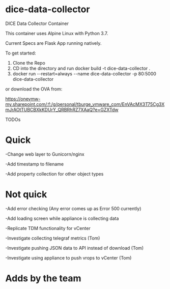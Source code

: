 # dice-data-collector

DICE Data Collector Container

This container uses Alpine Linux with Python 3.7.

Current Specs are Flask App running natively.

To get started:

1. Clone the Repo
2. CD into the directory and run docker build -t dice-data-collector .
3. docker run --restart=always --name dice-data-collector -p 80:5000 dice-data-collector

or download the OVA from: 

https://onevmw-my.sharepoint.com/:f:/g/personal/tburge_vmware_com/EnVAcMX3T75Cg3XmJrAOtTUBCBXkKDUrY_QRBRhRZ7XAaQ?e=GZXTdw

TODOs

# Quick

-Change web layer to Gunicorn/nginx

-Add timestamp to filename

-Add property collection for other object types

# Not quick

-Add error checking (Any error comes up as Error 500 currently)

-Add loading screen while appliance is collecting data

-Replicate TDM functionality for vCenter

-Investigate collecting telegraf metrics (Tom)

-Investigate pushing JSON data to API instead of download (Tom)

-Investigate using appliance to push vrops to vCenter (Tom)

# Adds by the team
